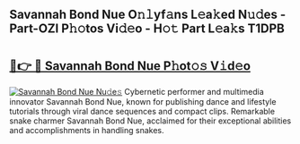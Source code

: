 ## Savannah Bond Nue O𝚗𝚕yf𝚊ns L𝚎a𝚔ed N𝚞𝚍es - Part-OZl P𝚑𝚘tos Vi𝚍𝚎o - H𝚘𝚝 Part L𝚎a𝚔s T1DPB

# <h2><a href="http://kf4wev.oniu.top/?m=Savannah+Bond+Nue">🔗👉 🔴 Savannah Bond Nue P𝚑ot𝚘𝚜 V𝚒d𝚎o</a></h2>

[![Savannah Bond Nue Nu𝚍e𝚜](https://i.imgur.com/0qMVB7G.gif)](http://kf4wev.oniu.top/?m=Savannah+Bond+Nue)
Cybernetic performer and multimedia innovator Savannah Bond Nue, known for publishing dance and lifestyle tutorials through viral dance sequences and compact clips. Remarkable snake charmer Savannah Bond Nue, acclaimed for their exceptional abilities and accomplishments in handling snakes.  
